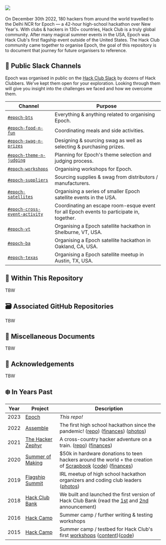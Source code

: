 <h1> <img src="https://user-images.githubusercontent.com/39828164/212313492-3a6be907-bea6-4056-816e-3da020a5dc31.jpg" /> </h1>

On December 30th 2022, 180 hackers from around the world travelled to the Delhi NCR for Epoch — a 42-hour high-school hackathon over New Year's. With clubs & hackers in 130+ countries, Hack Club is a truly global community. After many magical summer events in the USA, Epoch was Hack Club's first flagship event outside of the United States. The Hack Club community came together to organise Epoch, the goal of this repository is to document that journey for future organisers to reference.

## 💬 Public Slack Channels

Epoch was organised in public on the [Hack Club Slack](https://hackclub.com/slack) by dozens of Hack Clubbers. We've kept them open for your exploration. Looking through them will give you insight into the challenges we faced and how we overcome them. 

| Channel | Purpose |
| ------- | ------- |
| [`#epoch-bts`](https://hackclub.slack.com/archives/C044HSLSU06) | Everything & anything related to organising Epoch. |
| [`#epoch-food-n-fun`](https://hackclub.slack.com/archives/C048947LXHD) | Coordinating meals and side activities. |
| [`#epoch-swag-n-prizes`](https://hackclub.slack.com/archives/C048S4EMQE8) | Designing & sourcing swag as well as selecting & purchasing prizes. |
| [`#epoch-theme-n-judging`](https://hackclub.slack.com/archives/C048S4F1C9J) | Planning for Epoch's theme selection and judging process. |
| [`#epoch-workshops`](https://hackclub.slack.com/archives/C048PL8PRLJ) | Organising workshops for Epoch. |
| [`#epoch-suppliers`](https://hackclub.slack.com/archives/C04EMQG47B5) | Sourcing supplies & swag from distributors / manufacturers. |
| [`#epoch-satellites`](https://hackclub.slack.com/archives/C04BQJ3PXNW) | Organising a series of smaller Epoch satellite events in the USA. |
| [`#epoch-cross-event-activity`](https://hackclub.slack.com/archives/C04G5EMGERF) | Coordinating an escape room-esque event for all Epoch events to participate in, together. |
| [`#epoch-vt`](https://hackclub.slack.com/archives/C04BX4F6HGE) | Organising a Epoch satellite hackathon in Shelburne, VT, USA. |
| [`#epoch-ba`](https://hackclub.slack.com/archives/C04AKL9UKEY) | Organising a Epoch satellite hackathon in Oakland, CA, USA. |
| [`#epoch-texas`](https://hackclub.slack.com/archives/C04CGDDLC72) | Organising a Epoch satellite meetup in Austin, TX, USA. |

## 📌 Within This Repository

TBW

## 🗃️ Associated GitHub Repositories

TBW

## 📃 Miscellaneous Documents

TBW

## 🙏 Acknowledgements

TBW

## ❄️ In Years Past

| Year | Project                                                            | Description                                                                                                                                                                                                                                                                           |
| ---- | ------------------------------------------------------------------ | ------------------------------------------------------------------------------------------------------------------------------------------------------------------------------------------------------------------------------------------------------------------------------------- |
| 2023 | [Epoch](https://epoch.hackclub.com)                          | _This repo!_                                                                                                                                                                                                                                                                          |
| 2022 | [Assemble](https://assemble.hackclub.com)                          | The first high school hackathon since the pandemic! ([repo](https://github.com/hackclub/assemble)) ([finances](https://bank.hackclub.com/assemble)) ([photos](https://hack.af/assemble-photos))                                                                                                                                                                                                                                                                        |
| 2021 | [The Hacker Zephyr](https://github.com/hackclub/the-hacker-zephyr) | A cross-country hacker adventure on a train. ([repo](https://github.com/hackclub/the-hacker-zephyr)) ([finances](https://bank.hackclub.com/zephyr))                                                                                                                                   |
| 2020 | [Summer of Making](https://summer.hackclub.com)                    | $50k in hardware donations to teen hackers around the world + the creation of [Scrapbook](https://scrapbook.hackclub.com) ([code](https://github.com/hackclub/scrapbook)) ([finances](https://bank.hackclub.com/summer-of-making))                                                    |
| 2019 | [Flagship Summit](https://flagship.hackclub.com)                   | IRL meetup of high school hackathon organizers and coding club leaders ([photos](https://photos.google.com/share/AF1QipO3hb2mN-Q16icE-M16d-06uHyXLmvd3Rw6b_f_oosfAX9SnOvnouPOyO79P7pR7Q?key=anphZTNFUERPWXV3YnJQV2VzVVVFMFFVcGRDc3hB))                                                |
| 2018 | [Hack Club Bank](https://hackclub.com/bank/)                       | We built and launched the first version of Hack Club Bank (read the [1st](https://medium.com/hackclub/hack-club-bank-a-bank-for-student-hackers-e5d894ea5375) and [2nd](https://medium.com/hackclub/hack-club-bank-is-now-live-for-everyone-including-you-884f7f54836f) announcement) |
| 2016 | [Hack Camp](https://github.com/hackclub/camp/tree/master/2016)     | Summer camp / further writing & testing workshops                                                                                                                                                                                                                                     |
| 2015 | [Hack Camp](https://github.com/hackclub/camp/tree/master/2015)     | Summer camp / testbed for Hack Club's first [workshops](https://workshops.hackclub.com) ([content](https://github.com/hackclub/hackclub/tree/main/workshops#readme))([code](https://github.com/hackclub/workshops))                                                                   |
